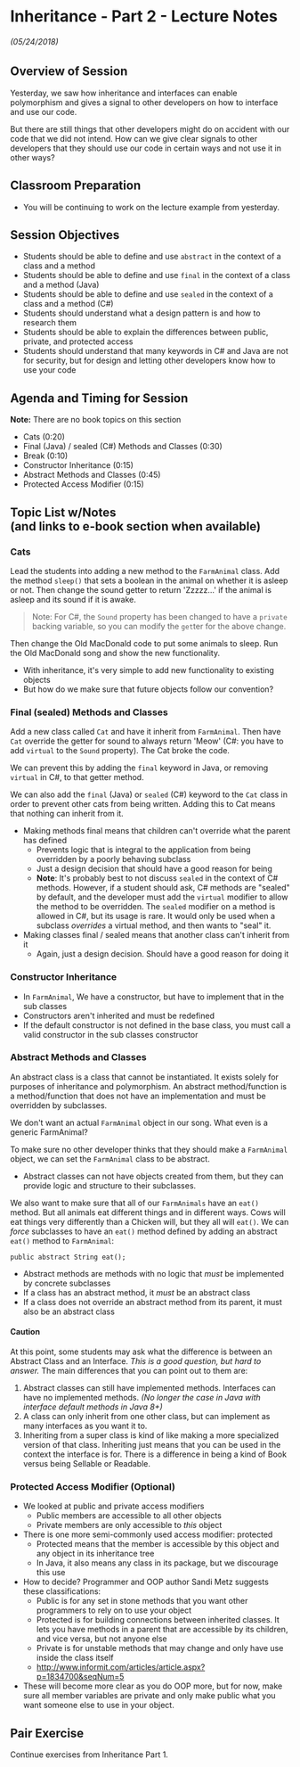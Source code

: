 <link rel="stylesheet" type="text/css" media="all" href="./styles/style.css" />

# Inheritance - Part 2 - Lecture Notes

###### (05/24/2018)

## **Overview of Session**

Yesterday, we saw how inheritance and interfaces can enable polymorphism and gives a signal to other developers on how to interface and use our code.

But there are still things that other developers might do on accident with our code that we did not intend. How can we give clear signals to other developers that they should use our code in certain ways and not use it in other ways?

## **Classroom Preparation**
* You will be continuing to work on the lecture example from yesterday.

## **Session Objectives**
* Students should be able to define and use `abstract` in the context of a class and a method
* Students should be able to define and use `final` in the context of a class and a method (Java)
* Students should be able to define and use `sealed` in the context of a class and a method (C#)
* Students should understand what a design pattern is and how to research them
* Students should be able to explain the differences between public, private, and protected access
* Students should understand that many keywords in C# and Java are not for security, but for design and letting other developers know how to use your code

## **Agenda and Timing for Session**

**Note:** There are no book topics on this section

- Cats (0:20)
- Final (Java) / sealed (C#) Methods and Classes (0:30)
- Break (0:10)
- Constructor Inheritance (0:15)
- Abstract Methods and Classes (0:45)
- Protected Access Modifier (0:15)

## **Topic List w/Notes** <div class=topicNote>(and <span class='link'>links</span> to e-book section when available)</div>

### Cats

<div class="note instructorDirective">

Lead the students into adding a new method to the `FarmAnimal` class. Add the method `sleep()` that sets a boolean in the animal on whether it is asleep or not. Then change the sound getter to return 'Zzzzz...' if the animal is asleep and its sound if it is awake.

> Note: For C#, the `Sound` property has been changed to have a `private` backing variable, so you can modify the `get`ter for the above change.

Then change the Old MacDonald code to put some animals to sleep. Run the Old MacDonald song and show the new functionality.

</div>

- With inheritance, it's very simple to add new functionality to existing objects
- But how do we make sure that future objects follow our convention?

### Final (sealed) Methods and Classes

<div class="note instructorDirective">

Add a new class called `Cat` and have it inherit from `FarmAnimal`. Then have `Cat` override the getter for sound to always return 'Meow' (C#: you have to add `virtual` to the `Sound` property). The Cat broke the code.

We can prevent this by adding the `final` keyword in Java, or removing `virtual` in C#, to that getter method.

We can also add the `final` (Java) or `sealed` (C#) keyword to the `Cat` class in order to prevent other cats from being written. Adding this to Cat means that nothing can inherit from it.

</div>

- Making methods final means that children can't override what the parent has defined
    - Prevents logic that is integral to the application from being overridden by a poorly behaving subclass
    - Just a design decision that should have a good reason for being
    - **Note**: It's probably best to not discuss `sealed` in the context of C# methods. However, if a student should ask, C# methods are "sealed" by default, and the developer must add the `virtual` modifier to allow the method to be overridden. The `sealed` modifier on a method is allowed in C#, but its usage is rare. It would only be used when a subclass _overrides_ a virtual method, and then wants to "seal" it. 
- Making classes final / sealed means that another class can't inherit from it
    - Again, just a design decision. Should have a good reason for doing it

### Constructor Inheritance

- In `FarmAnimal`, We have a constructor, but have to implement that in the sub classes
- Constructors aren't inherited and must be redefined
- If the default constructor is not defined in the base class, you must call a valid constructor in the sub classes constructor

### Abstract Methods and Classes

<div class="definition note">An <span>abstract class</span> is a class that cannot be instantiated. It exists solely for purposes of inheritance and polymorphism. An <span>abstract method/function</span> is a method/function that does not have an implementation and must be overridden by subclasses.</div>

<div class="note instructorDirective">

We don't want an actual `FarmAnimal` object in our song. What even is a generic FarmAnimal?

To make sure no other developer thinks that they should make a `FarmAnimal` object, we can set the `FarmAnimal` class to be abstract.

</div>

- Abstract classes can not have objects created from them, but they can provide logic and structure to their subclasses.

<div class="note instructorDirective">

We also want to make sure that all of our `FarmAnimals` have an `eat()` method. But all animals eat different things and in different ways. Cows will eat things very differently than a Chicken will, but they all will `eat()`. We can *force* subclasses to have an `eat()` method defined by adding an abstract `eat()` method to `FarmAnimal`:

    public abstract String eat();

</div>

- Abstract methods are methods with no logic that *must* be implemented by concrete subclasses
- If a class has an abstract method, it *must* be an abstract class
- If a class does not override an abstract method from its parent, it must also be an abstract class

<div class="note caution">

#### Caution

At this point, some students may ask what the difference is between an Abstract Class and an Interface. *This is a good question, but hard to answer.* The main differences that you can point out to them are:

1. Abstract classes can still have implemented methods. Interfaces can have no implemented methods. _(No longer the case in Java with interface default methods in Java 8+)_
2. A class can only inherit from one other class, but can implement as many interfaces as you want it to.
3. Inheriting from a super class is kind of like making a more specialized version of that class. Inheriting just means that you can be used in the context the interface is for. There is a difference in being a kind of Book versus being Sellable or Readable.

</div>

### Protected Access Modifier (Optional)

- We looked at public and private access modifiers
    - Public members are accessible to all other objects
    - Private members are only accessible to *this* object
- There is one more semi-commonly used access modifier: protected
    - Protected means that the member is accessible by this object and any object in its inheritance tree
    - In Java, it also means any class in its package, but we discourage this use
- How to decide? Programmer and OOP author Sandi Metz suggests these classifications:
    - Public is for any set in stone methods that you want other programmers to rely on to use your object
    - Protected is for building connections between inherited classes. It lets you have methods in a parent that are accessible by its children, and vice versa, but not anyone else
    - Private is for unstable methods that may change and only have use inside the class itself
    - http://www.informit.com/articles/article.aspx?p=1834700&seqNum=5
- These will become more clear as you do OOP more, but for now, make sure all member variables are private and only make public what you want someone else to use in your object.

## Pair Exercise

Continue exercises from Inheritance Part 1.
